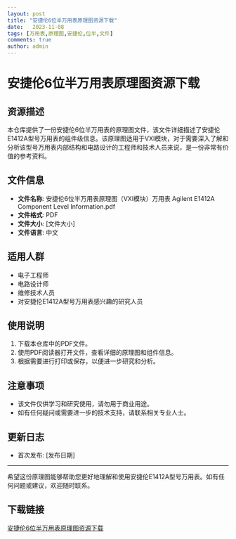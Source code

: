 ```yaml
---
layout: post
title: "安捷伦6位半万用表原理图资源下载"
date:   2023-11-08
tags: [万用表,原理图,安捷伦,位半,文件]
comments: true
author: admin
---
```

# 安捷伦6位半万用表原理图资源下载

## 资源描述

本仓库提供了一份安捷伦6位半万用表的原理图文件，该文件详细描述了安捷伦E1412A型号万用表的组件级信息。该原理图适用于VXI模块，对于需要深入了解和分析该型号万用表内部结构和电路设计的工程师和技术人员来说，是一份非常有价值的参考资料。

## 文件信息

- **文件名称**: 安捷伦6位半万用表原理图（VXI模块）万用表 Agilent E1412A Component Level Information.pdf
- **文件格式**: PDF
- **文件大小**: [文件大小]
- **文件语言**: 中文

## 适用人群

- 电子工程师
- 电路设计师
- 维修技术人员
- 对安捷伦E1412A型号万用表感兴趣的研究人员

## 使用说明

1. 下载本仓库中的PDF文件。
2. 使用PDF阅读器打开文件，查看详细的原理图和组件信息。
3. 根据需要进行打印或保存，以便进一步研究和分析。

## 注意事项

- 该文件仅供学习和研究使用，请勿用于商业用途。
- 如有任何疑问或需要进一步的技术支持，请联系相关专业人士。

## 更新日志

- 首次发布: [发布日期]

---

希望这份原理图能够帮助您更好地理解和使用安捷伦E1412A型号万用表。如有任何问题或建议，欢迎随时联系。

## 下载链接

[安捷伦6位半万用表原理图资源下载](https://pan.quark.cn/s/d0f2628e541e)